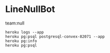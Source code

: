 # LineNullBot

team:null

```TXT
heroku logs --app 
heroku pg:psql postgresql-convex-82071 --app
heroku pg:info
heroku pg:psql
```